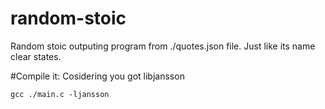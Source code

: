 # random-stoic

Random stoic outputing program from ./quotes.json file.
Just like its name clear states.

#Compile it:
Cosidering you got libjansson
```
gcc ./main.c -ljansson
```

